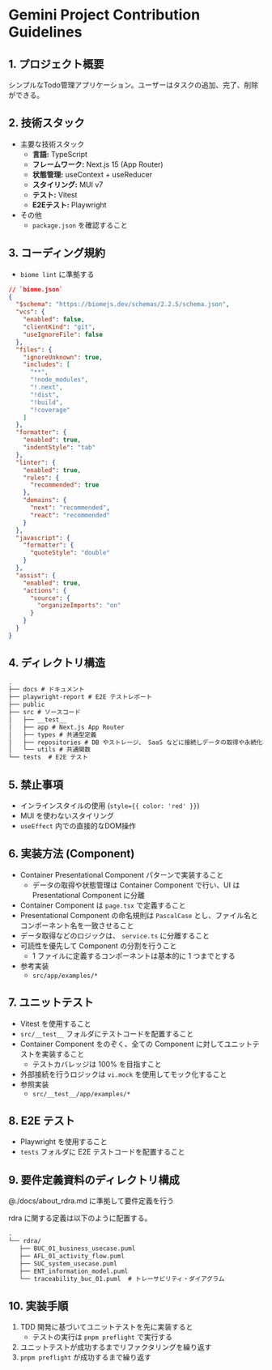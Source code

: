 # Gemini Project Contribution Guidelines

## 1. プロジェクト概要

シンプルなTodo管理アプリケーション。ユーザーはタスクの追加、完了、削除ができる。

## 2. 技術スタック

- 主要な技術スタック
  - **言語:** TypeScript
  - **フレームワーク:** Next.js 15 (App Router)
  - **状態管理:** useContext + useReducer
  - **スタイリング:** MUI v7
  - **テスト:** Vitest
  - **E2Eテスト:** Playwright
- その他
  - `package.json` を確認すること

## 3. コーディング規約

- `biome lint` に準拠する

```json
// `biome.json`
{
  "$schema": "https://biomejs.dev/schemas/2.2.5/schema.json",
  "vcs": {
    "enabled": false,
    "clientKind": "git",
    "useIgnoreFile": false
  },
  "files": {
    "ignoreUnknown": true,
    "includes": [
      "**",
      "!node_modules",
      "!.next",
      "!dist",
      "!build",
      "!coverage"
    ]
  },
  "formatter": {
    "enabled": true,
    "indentStyle": "tab"
  },
  "linter": {
    "enabled": true,
    "rules": {
      "recommended": true
    },
    "domains": {
      "next": "recommended",
      "react": "recommended"
    }
  },
  "javascript": {
    "formatter": {
      "quoteStyle": "double"
    }
  },
  "assist": {
    "enabled": true,
    "actions": {
      "source": {
        "organizeImports": "on"
      }
    }
  }
}
```

## 4. ディレクトリ構造

```txt
.
├── docs # ドキュメント
├── playwright-report # E2E テストレポート
├── public
├── src # ソースコード
│   ├── __test__
│   ├── app # Next.js App Router
│   ├── types # 共通型定義
│   ├── repositories # DB やストレージ、 SaaS などに接続しデータの取得や永続化を行う
│   └── utils # 共通関数
└── tests  # E2E テスト
```

## 5. 禁止事項

- インラインスタイルの使用 (`style={{ color: 'red' }}`)
- MUI を使わないスタイリング
- `useEffect` 内での直接的なDOM操作

## 6. 実装方法 (Component)

- Container Presentational Component パターンで実装すること
  - データの取得や状態管理は Container Component で行い、UI は Presentational Component に分離
- Container Component は `page.tsx` で定義すること
- Presentational Component の命名規則は `PascalCase` とし、ファイル名とコンポーネント名を一致させること
- データ取得などのロジックは、 `service.ts` に分離すること
- 可読性を優先して Component の分割を行うこと
  - 1 ファイルに定義するコンポーネントは基本的に 1 つまでとする
- 参考実装
  - `src/app/examples/*`

## 7. ユニットテスト

- Vitest を使用すること
- `src/__test__` フォルダにテストコードを配置すること
- Container Component をのぞく、全ての Component に対してユニットテストを実装すること
  - テストカバレッジは 100% を目指すこと
- 外部接続を行うロジックは `vi.mock` を使用してモック化すること
- 参照実装
  - `src/__test__/app/examples/*`

## 8. E2E テスト

- Playwright を使用すること
- `tests` フォルダに E2E テストコードを配置すること

## 9. 要件定義資料のディレクトリ構成

@./docs/about_rdra.md に準拠して要件定義を行う

rdra に関する定義は以下のように配置する。

```txt
.
└── rdra/
   ├── BUC_01_business_usecase.puml
   ├── AFL_01_activity_flow.puml
   ├── SUC_system_usecase.puml
   ├── ENT_information_model.puml
   └── traceability_buc_01.puml  # トレーサビリティ・ダイアグラム
```

## 10. 実装手順

1. TDD 開発に基づいてユニットテストを先に実装すると
   - テストの実行は `pnpm preflight` で実行する
2. ユニットテストが成功するまでリファクタリングを繰り返す
3. `pnpm preflight` が成功するまで繰り返す
